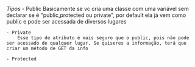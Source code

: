 *Tipos*
    - Public
        Basicamente se vc cria uma classe com uma variável sem declarar se é "public,protected ou private", por default ela já vem como public e pode ser acessada de diversos lugares
    
    - Private
        Esse tipo de atributo é mais seguro que o public, pois não pode ser acessado de qualquer lugar. Se quiseres a informação, terá que criar um método de GET da info

    - Protected